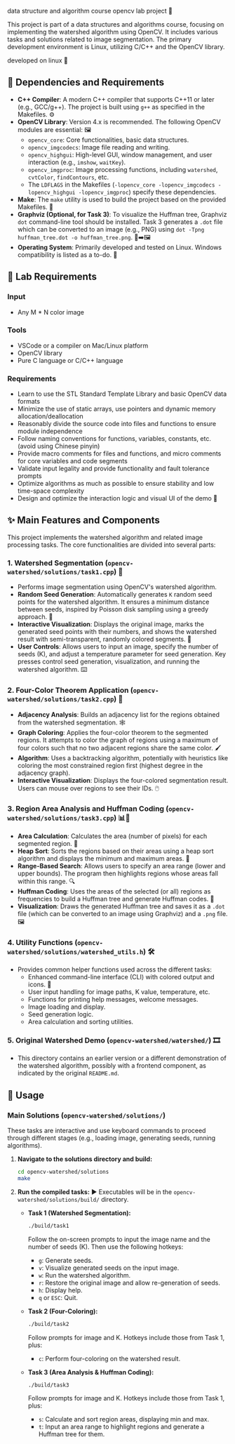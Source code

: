 data structure and algorithm course opencv lab project 🧪

This project is part of a data structures and algorithms course, focusing on implementing the watershed algorithm using OpenCV. It includes various tasks and solutions related to image segmentation. The primary development environment is Linux, utilizing C/C++ and the OpenCV library.

developed on linux 🐧


## 🔗 Dependencies and Requirements

* **C++ Compiler**: A modern C++ compiler that supports C++11 or later (e.g., GCC/g++). The project is built using `g++` as specified in the Makefiles. ⚙️
* **OpenCV Library**: Version 4.x is recommended. The following OpenCV modules are essential: 🖼️
  * `opencv_core`: Core functionalities, basic data structures.
  * `opencv_imgcodecs`: Image file reading and writing.
  * `opencv_highgui`: High-level GUI, window management, and user interaction (e.g., `imshow`, `waitKey`).
  * `opencv_imgproc`: Image processing functions, including `watershed`, `cvtColor`, `findContours`, etc.
  * The `LDFLAGS` in the Makefiles (`-lopencv_core -lopencv_imgcodecs -lopencv_highgui -lopencv_imgproc`) specify these dependencies.
* **Make**: The `make` utility is used to build the project based on the provided Makefiles. 🧰
* **Graphviz (Optional, for Task 3)**: To visualize the Huffman tree, Graphviz `dot` command-line tool should be installed. Task 3 generates a `.dot` file which can be converted to an image (e.g., PNG) using `dot -Tpng huffman_tree.dot -o huffman_tree.png`. 🌳➡️🖼️
* **Operating System**: Primarily developed and tested on Linux. Windows compatibility is listed as a to-do. 🐧

## 🎯 Lab Requirements

### Input

- Any M * N color image

### Tools

- VSCode or a compiler on Mac/Linux platform
- OpenCV library
- Pure C language or C/C++ language

### Requirements

- Learn to use the STL Standard Template Library and basic OpenCV data formats
- Minimize the use of static arrays, use pointers and dynamic memory allocation/deallocation
- Reasonably divide the source code into files and functions to ensure module independence
- Follow naming conventions for functions, variables, constants, etc. (avoid using Chinese pinyin)
- Provide macro comments for files and functions, and micro comments for core variables and code segments
- Validate input legality and provide functionality and fault tolerance prompts
- Optimize algorithms as much as possible to ensure stability and low time-space complexity
- Design and optimize the interaction logic and visual UI of the demo 🎨

## ✨ Main Features and Components

This project implements the watershed algorithm and related image processing tasks. The core functionalities are divided into several parts:

### 1. Watershed Segmentation (`opencv-watershed/solutions/task1.cpp`) 🌊

* Performs image segmentation using OpenCV's watershed algorithm.
* **Random Seed Generation**: Automatically generates `K` random seed points for the watershed algorithm. It ensures a minimum distance between seeds, inspired by Poisson disk sampling using a greedy approach. 🎲
* **Interactive Visualization**: Displays the original image, marks the generated seed points with their numbers, and shows the watershed result with semi-transparent, randomly colored segments. 🌈
* **User Controls**: Allows users to input an image, specify the number of seeds (K), and adjust a temperature parameter for seed generation. Key presses control seed generation, visualization, and running the watershed algorithm. ⌨️

### 2. Four-Color Theorem Application (`opencv-watershed/solutions/task2.cpp`) 🎨

* **Adjacency Analysis**: Builds an adjacency list for the regions obtained from the watershed segmentation. 🕸️
* **Graph Coloring**: Applies the four-color theorem to the segmented regions. It attempts to color the graph of regions using a maximum of four colors such that no two adjacent regions share the same color. 🖌️
* **Algorithm**: Uses a backtracking algorithm, potentially with heuristics like coloring the most constrained region first (highest degree in the adjacency graph).
* **Interactive Visualization**: Displays the four-colored segmentation result. Users can mouse over regions to see their IDs. 🖱️

### 3. Region Area Analysis and Huffman Coding (`opencv-watershed/solutions/task3.cpp`) 📊🌳

* **Area Calculation**: Calculates the area (number of pixels) for each segmented region. 📏
* **Heap Sort**: Sorts the regions based on their areas using a heap sort algorithm and displays the minimum and maximum areas. 🔢
* **Range-Based Search**: Allows users to specify an area range (lower and upper bounds). The program then highlights regions whose areas fall within this range. 🔍
* **Huffman Coding**: Uses the areas of the selected (or all) regions as frequencies to build a Huffman tree and generate Huffman codes. 🌲
* **Visualization**: Draws the generated Huffman tree and saves it as a `.dot` file (which can be converted to an image using Graphviz) and a `.png` file. 🖼️

### 4. Utility Functions (`opencv-watershed/solutions/watershed_utils.h`) 🛠️

* Provides common helper functions used across the different tasks:
  * Enhanced command-line interface (CLI) with colored output and icons. 💅
  * User input handling for image paths, K value, temperature, etc.
  * Functions for printing help messages, welcome messages.
  * Image loading and display.
  * Seed generation logic.
  * Area calculation and sorting utilities.

### 5. Original Watershed Demo (`opencv-watershed/watershed/`) 🎞️

* This directory contains an earlier version or a different demonstration of the watershed algorithm, possibly with a frontend component, as indicated by the original `README.md`.

## 🚀 Usage


### Main Solutions (`opencv-watershed/solutions/`)

These tasks are interactive and use keyboard commands to proceed through different stages (e.g., loading image, generating seeds, running algorithms).

1. **Navigate to the solutions directory and build:**

   ```bash
   cd opencv-watershed/solutions
   make
   ```
2. **Run the compiled tasks:** ▶️
   Executables will be in the `opencv-watershed/solutions/build/` directory.

   * **Task 1 (Watershed Segmentation):**

     ```bash
     ./build/task1
     ```

     Follow the on-screen prompts to input the image name and the number of seeds (K). Then use the following hotkeys:

     * `g`: Generate seeds.
     * `v`: Visualize generated seeds on the input image.
     * `w`: Run the watershed algorithm.
     * `r`: Restore the original image and allow re-generation of seeds.
     * `h`: Display help.
     * `q` or `ESC`: Quit.
   * **Task 2 (Four-Coloring):**

     ```bash
     ./build/task2
     ```

     Follow prompts for image and K. Hotkeys include those from Task 1, plus:

     * `c`: Perform four-coloring on the watershed result.
   * **Task 3 (Area Analysis & Huffman Coding):**

     ```bash
     ./build/task3
     ```

     Follow prompts for image and K. Hotkeys include those from Task 1, plus:

     * `s`: Calculate and sort region areas, displaying min and max.
     * `t`: Input an area range to highlight regions and generate a Huffman tree for them.


